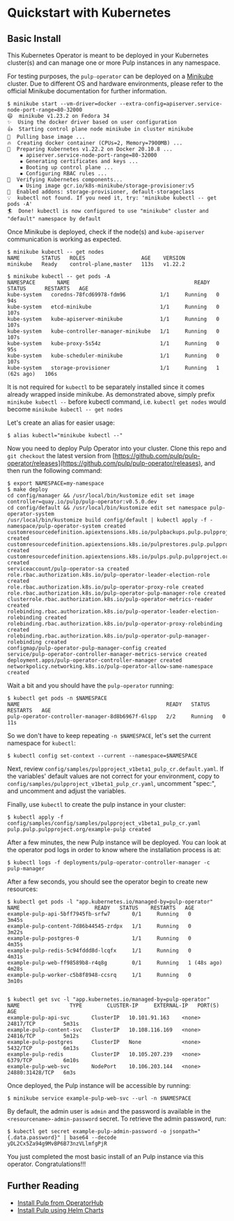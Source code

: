 # Quickstart with Kubernetes

## Basic Install

This Kubernetes Operator is meant to be deployed in your Kubernetes cluster(s) and can manage one or more Pulp instances in any namespace.

For testing purposes, the `pulp-operator` can be deployed on a [Minikube](https://minikube.sigs.k8s.io/docs/) cluster. Due to different OS and hardware environments, please refer to the official Minikube documentation for further information.

```
$ minikube start --vm-driver=docker --extra-config=apiserver.service-node-port-range=80-32000
😄  minikube v1.23.2 on Fedora 34
✨  Using the docker driver based on user configuration
👍  Starting control plane node minikube in cluster minikube
🚜  Pulling base image ...
🔥  Creating docker container (CPUs=2, Memory=7900MB) ...
🐳  Preparing Kubernetes v1.22.2 on Docker 20.10.8 ...
    ▪ apiserver.service-node-port-range=80-32000
    ▪ Generating certificates and keys ...
    ▪ Booting up control plane ...
    ▪ Configuring RBAC rules ...
🔎  Verifying Kubernetes components...
    ▪ Using image gcr.io/k8s-minikube/storage-provisioner:v5
🌟  Enabled addons: storage-provisioner, default-storageclass
💡  kubectl not found. If you need it, try: 'minikube kubectl -- get pods -A'
🏄  Done! kubectl is now configured to use "minikube" cluster and "default" namespace by default

```

Once Minikube is deployed, check if the node(s) and `kube-apiserver` communication is working as expected.

```
$ minikube kubectl -- get nodes
NAME       STATUS   ROLES                  AGE    VERSION
minikube   Ready    control-plane,master   113s   v1.22.2

$ minikube kubectl -- get pods -A
NAMESPACE       NAME                                        READY   STATUS      RESTARTS   AGE
kube-system   coredns-78fcd69978-fdm96           1/1     Running   0             94s
kube-system   etcd-minikube                      1/1     Running   0             107s
kube-system   kube-apiserver-minikube            1/1     Running   0             107s
kube-system   kube-controller-manager-minikube   1/1     Running   0             107s
kube-system   kube-proxy-5s54z                   1/1     Running   0             95s
kube-system   kube-scheduler-minikube            1/1     Running   0             107s
kube-system   storage-provisioner                1/1     Running   1 (62s ago)   106s
```

It is not required for `kubectl` to be separately installed since it comes already wrapped inside minikube. As demonstrated above, simply prefix `minikube kubectl --` before kubectl command, i.e. `kubectl get nodes` would become `minikube kubectl -- get nodes`

Let's create an alias for easier usage:

```
$ alias kubectl="minikube kubectl --"
```

Now you need to deploy Pulp Operator into your cluster. Clone this repo and `git checkout` the latest version from [https://github.com/pulp/pulp-operator/releases](https://github.com/pulp/pulp-operator/releases), and then run the following command:

```
$ export NAMESPACE=my-namespace
$ make deploy
cd config/manager && /usr/local/bin/kustomize edit set image controller=quay.io/pulp/pulp-operator:v0.5.0.dev
cd config/default && /usr/local/bin/kustomize edit set namespace pulp-operator-system
/usr/local/bin/kustomize build config/default | kubectl apply -f -
namespace/pulp-operator-system created
customresourcedefinition.apiextensions.k8s.io/pulpbackups.pulp.pulpproject.org created
customresourcedefinition.apiextensions.k8s.io/pulprestores.pulp.pulpproject.org created
customresourcedefinition.apiextensions.k8s.io/pulps.pulp.pulpproject.org created
serviceaccount/pulp-operator-sa created
role.rbac.authorization.k8s.io/pulp-operator-leader-election-role created
role.rbac.authorization.k8s.io/pulp-operator-proxy-role created
role.rbac.authorization.k8s.io/pulp-operator-pulp-manager-role created
clusterrole.rbac.authorization.k8s.io/pulp-operator-metrics-reader created
rolebinding.rbac.authorization.k8s.io/pulp-operator-leader-election-rolebinding created
rolebinding.rbac.authorization.k8s.io/pulp-operator-proxy-rolebinding created
rolebinding.rbac.authorization.k8s.io/pulp-operator-pulp-manager-rolebinding created
configmap/pulp-operator-pulp-manager-config created
service/pulp-operator-controller-manager-metrics-service created
deployment.apps/pulp-operator-controller-manager created
networkpolicy.networking.k8s.io/pulp-operator-allow-same-namespace created
```

Wait a bit and you should have the `pulp-operator` running:

```
$ kubectl get pods -n $NAMESPACE
NAME                                               READY   STATUS    RESTARTS   AGE
pulp-operator-controller-manager-8d8b6967f-6lspp   2/2     Running   0          11s
```

So we don't have to keep repeating `-n $NAMESPACE`, let's set the current namespace for `kubectl`:

```
$ kubectl config set-context --current --namespace=$NAMESPACE
```

Next, review `config/samples/pulpproject_v1beta1_pulp_cr.default.yaml`. If the variables' default values are not correct for your environment, copy to `config/samples/pulpproject_v1beta1_pulp_cr.yaml`, uncomment "spec:", and uncomment and adjust the variables.

Finally, use `kubectl` to create the pulp instance in your cluster:

```
$ kubectl apply -f config/samples/config/samples/pulpproject_v1beta1_pulp_cr.yaml
pulp.pulp.pulpproject.org/example-pulp created
```

After a few minutes, the new Pulp instance will be deployed. You can look at the operator pod logs in order to know where the installation process is at:

```
$ kubectl logs -f deployments/pulp-operator-controller-manager -c pulp-manager
```

After a few seconds, you should see the operator begin to create new resources:

```
$ kubectl get pods -l "app.kubernetes.io/managed-by=pulp-operator"
NAME                        READY   STATUS    RESTARTS   AGE
example-pulp-api-5bff7945fb-srfw7       0/1     Running   0             3m45s
example-pulp-content-7d86b44545-zrdpx   1/1     Running   0             3m22s
example-pulp-postgres-0                 1/1     Running   0             4m35s
example-pulp-redis-5c94fddd8d-lcqfx     1/1     Running   0             4m31s
example-pulp-web-ff98589b8-r4q8g        0/1     Running   1 (48s ago)   4m28s
example-pulp-worker-c5b8f8948-ccsrq     1/1     Running   0             3m10s


$ kubectl get svc -l "app.kubernetes.io/managed-by=pulp-operator"
NAME                TYPE        CLUSTER-IP     EXTERNAL-IP   PORT(S)        AGE
example-pulp-api-svc       ClusterIP   10.101.91.163    <none>        24817/TCP         5m31s
example-pulp-content-svc   ClusterIP   10.108.116.169   <none>        24816/TCP         5m12s
example-pulp-postgres      ClusterIP   None             <none>        5432/TCP          6m13s
example-pulp-redis         ClusterIP   10.105.207.239   <none>        6379/TCP          6m10s
example-pulp-web-svc       NodePort    10.106.203.144   <none>        24880:31428/TCP   6m3s
```

Once deployed, the Pulp instance will be accessible by running:

```
$ minikube service example-pulp-web-svc --url -n $NAMESPACE
```

By default, the admin user is `admin` and the password is available in the `<resourcename>-admin-password` secret. To retrieve the admin password, run:

```
$ kubectl get secret example-pulp-admin-password -o jsonpath="{.data.password}" | base64 --decode
yDL2Cx5Za94g9MvBP6B73nzVLlmfgPjR
```

You just completed the most basic install of an Pulp instance via this operator. Congratulations!!!

## Further Reading

- [Install Pulp from OperatorHub](https://operatorhub.io/operator/pulp-operator)
- [Install Pulp using Helm Charts](site:pulp-operator/docs/admin/guides/install/helm)


